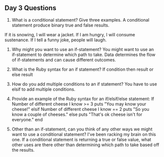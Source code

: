 ## Day 3 Questions

1. What is a conditional statement? Give three examples.
A conditional statement produce binary true and false results.

If it is snowing, I will wear a jacket.
If I am hungry, I will consume sustenance.
If I tell a funny joke, people will laugh.

1. Why might you want to use an if-statement?
You might want to use an if-statement to determine which path to take. Data determines the flow of if-statements and can cause different outcomes.

1. What is the Ruby syntax for an if statement?
If condition
 then result
or else
 result

1. How do you add multiple conditions to an if statement?
You have to use elsif to add multiple conditions.

1. Provide an example of the Ruby syntax for an if/elsif/else statement:
If Number of different cheese I know >= 3
  puts "You may know your cheese!"
elsif Number of different cheese I know == 2
  puts "So you know a couple of cheeses."
else
  puts "That's ok cheese isn't for everyone."
end   


1. Other than an if-statement, can you think of any other ways we might want to use a conditional statement?
I've been racking my brain on this one. If a conditional statement is returning a true or false value, what other uses are there other than determining which path to take based off the results. 
